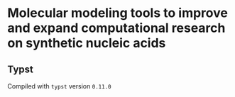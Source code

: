 # Molecular modeling tools to improve and expand computational research on synthetic nucleic acids


## Typst
Compiled with `typst` version `0.11.0`
